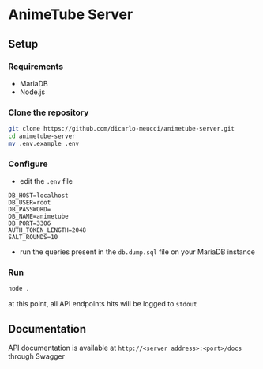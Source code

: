 # AnimeTube Server

## Setup

### Requirements

-   MariaDB
-   Node.js

### Clone the repository

```bash
git clone https://github.com/dicarlo-meucci/animetube-server.git
cd animetube-server
mv .env.example .env
```

### Configure

-   edit the `.env` file

```
DB_HOST=localhost
DB_USER=root
DB_PASSWORD=
DB_NAME=animetube
DB_PORT=3306
AUTH_TOKEN_LENGTH=2048
SALT_ROUNDS=10
```

-   run the queries present in the `db.dump.sql` file on your MariaDB instance

### Run

```bash
node .
```

at this point, all API endpoints hits will be logged to `stdout`

## Documentation

API documentation is available at `http://<server address>:<port>/docs` through Swagger
